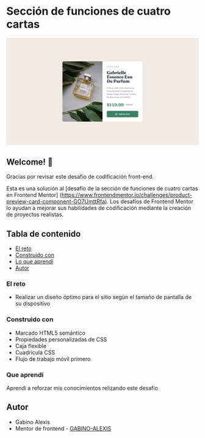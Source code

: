 # Sección de funciones de cuatro cartas

![Design preview for the Four card feature section coding challenge](./design/desktop-design.jpg)

## Welcome! 👋

Gracias por revisar este desafío de codificación front-end.

Esta es una solución al [desafío de la sección de funciones de cuatro cartas en Frontend Mentor] (https://www.frontendmentor.io/challenges/product-preview-card-component-GO7UmttRfa). Los desafíos de Frontend Mentor lo ayudan a mejorar sus habilidades de codificación mediante la creación de proyectos realistas.

## Tabla de contenido

  - [El reto](#el-reto)
  - [Construido con](#construido-con)
  - [Lo que aprendí](#lo-que-aprendí)
- [Autor](#autor)

### El reto

- Realizar un diseño óptimo para el sitio según el tamaño de pantalla de su dispositivo


### Construido con

- Marcado HTML5 semántico
- Propiedades personalizadas de CSS
- Caja flexible
- Cuadrícula CSS
- Flujo de trabajo móvil primero

### Que aprendí

Aprendi a reforzar mis conocimientos relizando este desafio 

## Autor

- Gabino Alexis
- Mentor de frontend - [GABINO-ALEXIS](https://www.frontendmentor.io/profile/GABINO-ALEXIS)

